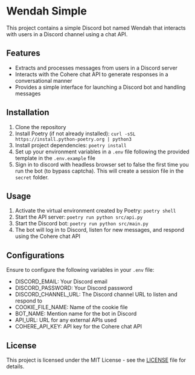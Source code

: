 # Wendah Simple

This project contains a simple Discord bot named Wendah that interacts with users in a Discord channel using a chat API.

## Features

- Extracts and processes messages from users in a Discord server
- Interacts with the Cohere chat API to generate responses in a conversational manner
- Provides a simple interface for launching a Discord bot and handling messages

## Installation

1. Clone the repository
2. Install Poetry (if not already installed): `curl -sSL https://install.python-poetry.org | python3`
3. Install project dependencies: `poetry install`
4. Set up your environment variables in a `.env` file following the provided template in the `.env.example` file
5. Sign in to discord with headless browser set to false the first time you run the bot (to bypass captcha). This will create a session file in the `secret` folder.

## Usage

1. Activate the virtual environment created by Poetry: `poetry shell`
2. Start the API server: `poetry run python src/api.py`
3. Start the Discord bot: `poetry run python src/main.py`
4. The bot will log in to Discord, listen for new messages, and respond using the Cohere chat API

## Configurations

Ensure to configure the following variables in your `.env` file:

- DISCORD_EMAIL: Your Discord email
- DISCORD_PASSWORD: Your Discord password
- DISCORD_CHANNEL_URL: The Discord channel URL to listen and respond to
- COOKIE_FILE_NAME: Name of the cookie file
- BOT_NAME: Mention name for the bot in Discord
- API_URL: URL for any external APIs used
- COHERE_API_KEY: API key for the Cohere chat API

## License

This project is licensed under the MIT License - see the [LICENSE](./LICENSE) file for details.